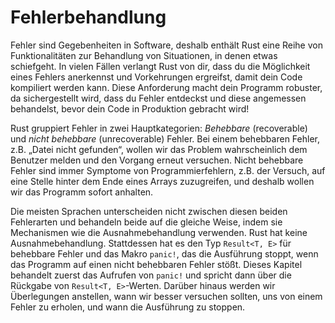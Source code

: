 # Fehlerbehandlung

Fehler sind Gegebenheiten in Software, deshalb enthält Rust eine Reihe von
Funktionalitäten zur Behandlung von Situationen, in denen etwas schiefgeht. In
vielen Fällen verlangt Rust von dir, dass du die Möglichkeit eines Fehlers
anerkennst und Vorkehrungen ergreifst, damit dein Code kompiliert werden kann.
Diese Anforderung macht dein Programm robuster, da sichergestellt wird, dass du
Fehler entdeckst und diese angemessen behandelst, bevor dein Code in Produktion
gebracht wird!

Rust gruppiert Fehler in zwei Hauptkategorien: *Behebbare* (recoverable) und
*nicht behebbare* (unrecoverable) Fehler. Bei einem behebbaren Fehler, z.B.
„Datei nicht gefunden“, wollen wir das Problem wahrscheinlich dem Benutzer
melden und den Vorgang erneut versuchen. Nicht behebbare Fehler sind immer
Symptome von Programmierfehlern, z.B. der Versuch, auf eine Stelle hinter dem
Ende eines Arrays zuzugreifen, und deshalb wollen wir das Programm sofort
anhalten.

Die meisten Sprachen unterscheiden nicht zwischen diesen beiden Fehlerarten und
behandeln beide auf die gleiche Weise, indem sie Mechanismen wie die
Ausnahmebehandlung verwenden. Rust hat keine Ausnahmebehandlung. Stattdessen
hat es den Typ `Result<T, E>` für behebbare Fehler und das Makro `panic!`, das
die Ausführung stoppt, wenn das Programm auf einen nicht behebbaren Fehler
stößt. Dieses Kapitel behandelt zuerst das Aufrufen von `panic!` und spricht
dann über die Rückgabe von `Result<T, E>`-Werten. Darüber hinaus werden wir
Überlegungen anstellen, wann wir besser versuchen sollten, uns von einem Fehler
zu erholen, und wann die Ausführung zu stoppen.
